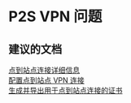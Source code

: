 <properties
    pageTitle="p2s vpn issues"
    description="P2S VPN 问题"
    service="microsoft.network"
    resource="virtualnetworkgateways"
    authors="radwiv"
    displayOrder=""
    selfHelpType="generic"
    supportTopicIds="32542248"
    resourceTags=""
    productPesIds="16094"
    cloudEnvironments="public"
/>


# <a name="p2s-vpn-issues"></a>P2S VPN 问题

## <a name="recommended-documents"></a>**建议的文档**
[点到站点连接详细信息](https://docs.microsoft.com/azure/vpn-gateway/vpn-gateway-vpn-faq#a-namep2sapoint-to-site-connections)<br>
[配置点到站点 VPN 连接](https://docs.microsoft.com/azure/vpn-gateway/vpn-gateway-howto-point-to-site-resource-manager-portal)<br>
[生成并导出用于点到站点连接的证书](https://docs.microsoft.com/azure/vpn-gateway/vpn-gateway-certificates-point-to-site)

